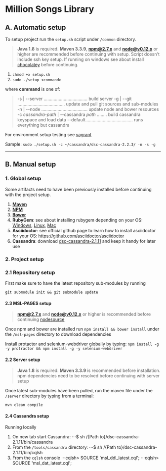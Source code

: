 # Million Songs Library

## A. Automatic setup

To setup project run the `setup.sh` script under `/common` directory. 

> **Java 1.8** is required. **Maven 3.3.9**, **npm@2.7.x** and **node@v0.12.x** or higher are recommended before continuing with setup. Script doesn't include ssh key setup. If running on windows see about install [chocolatey](https://chocolatey.org/) before continuing.   

1. `chmod +x setup.sh`
2. `sudo ./setup <command>`

where **command** is one of:
> -s | --server ................................... build server
-g | --git ...................................... update and pull git sources and sub-modules
-n | --node ..................................... update node and bower resources
-c _cassandra-path_ | --cassandra _path_ ........ build cassandra keyspace and load data
--default...................................... runs everything but cassandra

For environment setup testing see [vagrant](https://www.vagrantup.com/downloads.html)

Sample: 
`sudo ./setup.sh -c ~/cassandra/dsc-cassandra-2.2.3/ -n -s -g`

___

## B. Manual setup
 
### 1. Global setup 

Some artifacts need to have been previously installed before continuing with the project setup.

1. **[Maven](http://www.tutorialspoint.com/maven/maven_environment_setup.htm)**
2. **[NPM](https://nodejs.org/en/download/package-manager/)** 
3. **[Bower](https://github.com/bower/bower)**
4. **RubyGem**: see about installing rubygem depending on your OS: [Windows](http://rubyinstaller.org/downloads/), [Linux](https://gorails.com/setup/ubuntu/15.10), [Mac](https://gorails.com/setup/osx/10.10-yosemite)
5. **Asciidoctor**: see official github page to learn how to install asciidoctor for your OS: https://github.com/asciidoctor/asciidoctor
6. **Cassandra**: download [dsc-cassandra-2.1.11](https://downloads.datastax.com/community/) and keep it handy for later use

### 2. Project setup

### 2.1 Repository setup

First make sure to have the latest repository sub-modules by running 

```
git submodule init && git submodule update
```

#### 2.3 MSL-PAGES setup

> **npm@2.7.x** and **node@v0.12.x** or higher is recommended before continuing [nodesource](https://github.com/nodesource/distributions)

Once npm and bower are installed run `npm install && bower install` under the `/msl-pages` directory to download dependencies

Install protactor and selenium-webdriver globally by typing: `npm install -g -y protractor && npm install -g -y selenium-webdriver`

#### 2.2 Server setup

> **Java 1.8** is required. **Maven 3.3.9** is recommended before installation. npm dependencies need to be resolved before continuing with server setup

Once latest sub-modules have been pulled, run the maven file under the `/server` directory by typing from a terminal:

```
mvn clean compile 
```

#### 2.4 Cassandra setup 
Running locally
1. On new tab start Cassandra:
⋅⋅⋅$ sh /{Path to}/dsc-cassandra-2.1.11/bin/cassandra
2. From the `/tools/cassandra` directory:
⋅⋅⋅$ sh /{Path to}/dsc-cassandra-2.1.11/bin/cqlsh
3. From the `cqlsh` console
⋅⋅⋅cqlsh> SOURCE 'msl_ddl_latest.cql';
⋅⋅⋅cqlsh> SOURCE 'msl_dat_latest.cql';